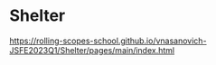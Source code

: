 # Shelter
<https://rolling-scopes-school.github.io/vnasanovich-JSFE2023Q1/Shelter/pages/main/index.html>
